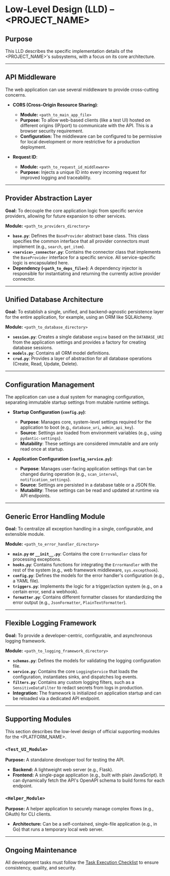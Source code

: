 # Low-Level Design (LLD) – <PROJECT_NAME>

## Purpose
This LLD describes the specific implementation details of the <PROJECT_NAME>'s subsystems, with a focus on its core architecture.

---

## API Middleware

The web application can use several middleware to provide cross-cutting concerns.

*   **CORS (Cross-Origin Resource Sharing)**:
    *   **Module:** `<path_to_main_app_file>`
    *   **Purpose:** To allow web-based clients (like a test UI) hosted on different origins (IP/port) to communicate with the API. This is a browser security requirement.
    *   **Configuration:** The middleware can be configured to be permissive for local development or more restrictive for a production deployment.

*   **Request ID**:
    *   **Module:** `<path_to_request_id_middleware>`
    *   **Purpose:** Injects a unique ID into every incoming request for improved logging and traceability.

---

## Provider Abstraction Layer

**Goal:** To decouple the core application logic from specific service providers, allowing for future expansion to other services.

**Module:** `<path_to_providers_directory>`

*   **`base.py`**: Defines the `BaseProvider` abstract base class. This class specifies the common interface that all provider connectors must implement (e.g., `search`, `get_item`).
*   **`<service>_connector.py`**: Contains the connector class that implements the `BaseProvider` interface for a specific service. All service-specific logic is encapsulated here.
*   **Dependency (`<path_to_deps_file>`)**: A dependency injector is responsible for instantiating and returning the currently active provider connector.

---

## Unified Database Architecture

**Goal:** To establish a single, unified, and backend-agnostic persistence layer for the entire application, for example, using an ORM like SQLAlchemy.

**Module:** `<path_to_database_directory>`

*   **`session.py`**: Creates a single database `engine` based on the `DATABASE_URI` from the application settings and provides a factory for creating database sessions.
*   **`models.py`**: Contains all ORM model definitions.
*   **`crud.py`**: Provides a layer of abstraction for all database operations (Create, Read, Update, Delete).

---

## Configuration Management

The application can use a dual system for managing configuration, separating immutable startup settings from mutable runtime settings.

*   **Startup Configuration (`config.py`)**:
    *   **Purpose**: Manages core, system-level settings required for the application to boot (e.g., `database_uri`, `admin_api_key`).
    *   **Source**: Settings are loaded from environment variables (e.g., using `pydantic-settings`).
    *   **Mutability**: These settings are considered immutable and are only read once at startup.

*   **Application Configuration (`config_service.py`)**:
    *   **Purpose**: Manages user-facing application settings that can be changed during operation (e.g., `scan_interval`, `notification_settings`).
    *   **Source**: Settings are persisted in a database table or a JSON file.
    *   **Mutability**: These settings can be read and updated at runtime via API endpoints.

---

## Generic Error Handling Module

**Goal:** To centralize all exception handling in a single, configurable, and extensible module.

**Module:** `<path_to_error_handler_directory>`

*   **`main.py` or `__init__.py`**: Contains the core `ErrorHandler` class for processing exceptions.
*   **`hooks.py`**: Contains functions for integrating the `ErrorHandler` with the rest of the system (e.g., web framework middleware, `sys.excepthook`).
*   **`config.py`**: Defines the models for the error handler's configuration (e.g., a YAML file).
*   **`triggers.py`**: Implements the logic for a trigger/action system (e.g., on a certain error, send a webhook).
*   **`formatter.py`**: Contains different formatter classes for standardizing the error output (e.g., `JsonFormatter`, `PlainTextFormatter`).

---

## Flexible Logging Framework

**Goal:** To provide a developer-centric, configurable, and asynchronous logging framework.

**Module:** `<path_to_logging_framework_directory>`

*   **`schemas.py`**: Defines the models for validating the logging configuration file.
*   **`service.py`**: Contains the core `LoggingService` that loads the configuration, instantiates sinks, and dispatches log events.
*   **`filters.py`**: Contains any custom logging filters, such as a `SensitiveDataFilter` to redact secrets from logs in production.
*   **Integration:** The framework is initialized on application startup and can be reloaded via a dedicated API endpoint.

---

## Supporting Modules

This section describes the low-level design of official supporting modules for the <PLATFORM_NAME>.

### `<Test_UI_Module>`

**Purpose:** A standalone developer tool for testing the API.

*   **Backend:** A lightweight web server (e.g., Flask).
*   **Frontend:** A single-page application (e.g., built with plain JavaScript). It can dynamically fetch the API's OpenAPI schema to build forms for each endpoint.

### `<Helper_Module>`

**Purpose:** A helper application to securely manage complex flows (e.g., OAuth) for CLI clients.

*   **Architecture:** Can be a self-contained, single-file application (e.g., in Go) that runs a temporary local web server.

---

## Ongoing Maintenance
All development tasks must follow the [Task Execution Checklist](./task_checklist.md) to ensure consistency, quality, and security.
